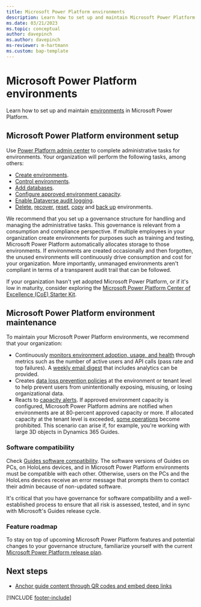 ```yaml
---
title: Microsoft Power Platform environments
description: Learn how to set up and maintain Microsoft Power Platform environments for use with Dynamics 365 Guides.
ms.date: 03/21/2023
ms.topic: conceptual
author: davepinch
ms.author: davepinch
ms-reviewer: m-hartmann
ms.custom: bap-template
---
```


# Microsoft Power Platform environments

Learn how to set up and maintain [environments](/power-platform/admin/environments-overview) in Microsoft Power Platform.

## Microsoft Power Platform environment setup

Use [Power Platform admin center](https://aka.ms/ppac) to complete administrative tasks for environments. Your organization will perform the following tasks, among others:

- [Create environments](/power-platform/admin/create-environment).
- [Control environments](/power-platform/admin/control-environment-creation).
- [Add databases](/power-platform/admin/create-database).
- [Configure approved environment capacity](/power-platform/guidance/coe/capacity-alerting).
- [Enable Dataverse audit logging](/power-platform/guidance/adoption/cds-usage#dataverse-audit-logging).
- [Delete](/power-platform/admin/delete-environment), [recover](/power-platform/admin/recover-environment), [reset](/power-platform/admin/reset-environment), [copy](/power-platform/admin/copy-environment) and [back up](/power-platform/admin/backup-restore-environments) environments.

We recommend that you set up a governance structure for handling and managing the administrative tasks. This governance is relevant from a consumption and compliance perspective. If multiple employees in your organization create environments for purposes such as training and testing, Microsoft Power Platform automatically allocates storage to those environments. If environments are created occasionally and then forgotten, the unused environments will continuously drive consumption and cost for your organization. More importantly, unmanaged environments aren't compliant in terms of a transparent audit trail that can be followed.

If your organization hasn't yet adopted Microsoft Power Platform, or if it's low in maturity, consider exploring the [Microsoft Power Platform Center of Excellence (CoE) Starter Kit](/power-platform/guidance/coe/starter-kit).

## Microsoft Power Platform environment maintenance

To maintain your Microsoft Power Platform environments, we recommend that your organization:

- Continuously [monitors environment adoption, usage, and health](/power-platform/guidance/adoption/cds-usage) through metrics such as the number of active users and API calls (pass rate and top failures). A [weekly email digest](/power-platform/admin/managed-environment-usage-insights) that includes analytics can be provided.
- Creates [data loss prevention policies](/power-platform/admin/wp-data-loss-prevention) at the environment or tenant level to help prevent users from unintentionally exposing, misusing, or losing organizational data.
- Reacts to [capacity alerts](/power-platform/guidance/coe/capacity-alerting#receive-capacity-alerts). If approved environment capacity is configured, Microsoft Power Platform admins are notified when environments are at 80-percent approved capacity or more. If allocated capacity at the tenant level is exceeded, [some operations](/power-platform/admin/capacity-storage#changes-for-exceeding-storage-capacity-entitlements) become prohibited. This scenario can arise if, for example, you're working with large 3D objects in Dynamics 365 Guides.

### Software compatibility

Check [Guides software compatibility](../admin-apps-solution-compatibility.md). The software versions of Guides on PCs, on HoloLens devices, and in Microsoft Power Platform environments must be compatible with each other. Otherwise, users on the PCs and the HoloLens devices receive an error message that prompts them to contact their admin because of non-updated software.

It's critical that you have governance for software compatibility and a well-established process to ensure that all risk is assessed, tested, and in sync with Microsoft's Guides release cycle.

### Feature roadmap

To stay on top of upcoming Microsoft Power Platform features and potential changes to your governance structure, familiarize yourself with the current [Microsoft Power Platform release plan](/dynamics365/release-plans/).

## Next steps

- [Anchor guide content through QR codes and embed deep links](anchor-guides-content-through-qr-codes-and-embed-deep-links.md)

[!INCLUDE [footer-include](../../includes/footer-banner.md)]
